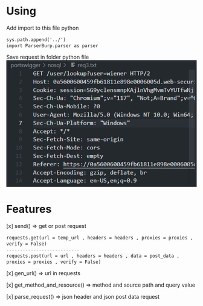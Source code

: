 # Using
Add import to this file python
```
sys.path.append('../')
import ParserBurp.parser as parser
```
Save request in folder python file
![](Screenshot%202023-10-18%20174344.png)

# Features
[x] send() => get or post request
```
requests.get(url = temp_url , headers = headers , proxies = proxies , verify = False)
---------------------------
requests.post(url = url , headers = headers , data = post_data , proxies = proxies , verify = False)
```
[x] gen_url() => url in requests

[x] get_method_and_resource() => method and source path and query value

[x] parse_request() => json header and json post data request
